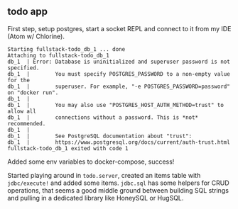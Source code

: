 ## todo app

First step, setup postgres, start a socket REPL and connect to it from my IDE (Atom w/ Chlorine).

```
Starting fullstack-todo_db_1 ... done
Attaching to fullstack-todo_db_1
db_1  | Error: Database is uninitialized and superuser password is not specified.
db_1  |        You must specify POSTGRES_PASSWORD to a non-empty value for the
db_1  |        superuser. For example, "-e POSTGRES_PASSWORD=password" on "docker run".
db_1  |
db_1  |        You may also use "POSTGRES_HOST_AUTH_METHOD=trust" to allow all
db_1  |        connections without a password. This is *not* recommended.
db_1  |
db_1  |        See PostgreSQL documentation about "trust":
db_1  |        https://www.postgresql.org/docs/current/auth-trust.html
fullstack-todo_db_1 exited with code 1
```

Added some env variables to docker-compose, success!

Started playing around in `todo.server`, created an items table with `jdbc/execute!` and added some items. `jdbc.sql` has some helpers for CRUD operations, that seems a good middle ground between building SQL strings and pulling in a dedicated library like HoneySQL or HugSQL.
